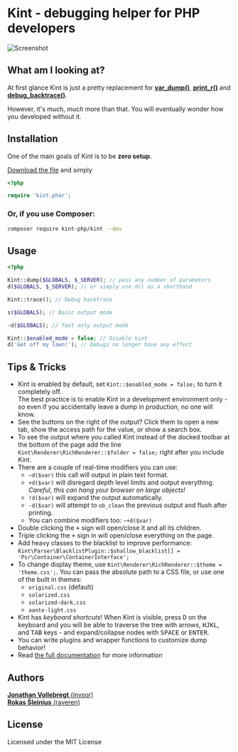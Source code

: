 # Kint - debugging helper for PHP developers

![Screenshot](https://kint-php.github.io/kint/images/intro.png)

## What am I looking at?

At first glance Kint is just a pretty replacement for **[var_dump()](https://secure.php.net/function.var_dump)**, **[print_r()](https://secure.php.net/function.print_r)** and **[debug_backtrace()](https://secure.php.net/function.debug_backtrace)**.

However, it's much, *much* more than that. You will eventually wonder how you developed without it.

## Installation

One of the main goals of Kint is to be **zero setup**.

[Download the file](https://raw.githubusercontent.com/kint-php/kint/master/build/kint.phar) and simply
```php
<?php

require 'kint.phar';
```

### Or, if you use Composer:

```bash
composer require kint-php/kint --dev
```

## Usage

```php
<?php

Kint::dump($GLOBALS, $_SERVER); // pass any number of parameters
d($GLOBALS, $_SERVER); // or simply use d() as a shorthand

Kint::trace(); // Debug backtrace

s($GLOBALS); // Basic output mode

~d($GLOBALS); // Text only output mode

Kint::$enabled_mode = false; // Disable kint
d('Get off my lawn!'); // Debugs no longer have any effect
```

## Tips & Tricks

* Kint is enabled by default, set `Kint::$enabled_mode = false;` to turn it completely off.  
  The best practice is to enable Kint in a development environment only - so even if you accidentally leave a dump in production, no one will know.
* See the buttons on the right of the output? Click them to open a new tab, show the access path for the value, or show a search box.
* To see the output where you called Kint instead of the docked toolbar at the bottom of the page add the line `Kint\Renderer\RichRenderer::$folder = false;` right after you include Kint.
* There are a couple of real-time modifiers you can use:
    * `~d($var)` this call will output in plain text format.
    * `+d($var)` will disregard depth level limits and output everything.  
      *Careful, this can hang your browser on large objects!*
    * `!d($var)` will expand the output automatically.
    * `-d($var)` will attempt to `ob_clean` the previous output and flush after printing.
    * You can combine modifiers too: `~+d($var)`
* Double clicking the <kbd>+</kbd> sign will open/close it and all its children.
* Triple clicking the <kbd>+</kbd> sign in will open/close everything on the page.
* Add heavy classes to the blacklist to improve performance:  
  `Kint\Parser\BlacklistPlugin::$shallow_blacklist[] = 'Psr\Container\ContainerInterface';`
* To change display theme, use `Kint\Renderer\RichRenderer::$theme = 'theme.css';`. You can pass the absolute path to a CSS file, or use one of the built in themes:
    * `original.css` (default)
    * `solarized.css`
    * `solarized-dark.css`
    * `aante-light.css`
* Kint has *keyboard shortcuts*! When Kint is visible, press <kbd>D</kbd> on the keyboard and you will be able to traverse the tree with arrows, <kbd>H</kbd><kbd>J</kbd><kbd>K</kbd><kbd>L</kbd>, and <kbd>TAB</kbd> keys - and expand/collapse nodes with <kbd>SPACE</kbd> or <kbd>ENTER</kbd>.
* You can write plugins and wrapper functions to customize dump behavior!
* Read [the full documentation](https://kint-php.github.io/kint/) for more information

## Authors

[**Jonathan Vollebregt** (jnvsor)](https://github.com/jnvsor)  
[**Rokas Šleinius** (raveren)](https://github.com/raveren)

## License

Licensed under the MIT License
